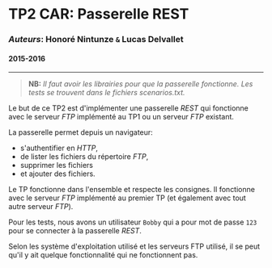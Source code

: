 # **TP2 CAR**: Passerelle REST

### **_Auteurs_**: Honoré Nintunze `&` Lucas Delvallet

#### 2015-2016
___

> **NB:** _Il faut avoir les librairies pour que la passerelle fonctionne. Les tests se trouvent dans le fichiers scenarios.txt._


Le but de ce TP2 est d'implémenter une passerelle _REST_ qui fonctionne avec le serveur _FTP_ implémenté au TP1 ou un serveur _FTP_ existant.

La passerelle permet depuis un navigateur:
* s'authentifier en _HTTP_,
* de lister les fichiers du répertoire _FTP_,
* supprimer les fichiers
* et ajouter des fichiers.

Le TP fonctionne dans l'ensemble et respecte les consignes. Il fonctionne avec le serveur _FTP_ implémenté au premier TP (et également avec tout autre serveur _FTP_).

Pour les tests, nous avons un utilisateur `Bobby` qui a pour mot de passe `123` pour se connecter à la passerelle _REST_.

Selon les système d'exploitation utilisé et les serveurs FTP utilisé, il se peut qu'il y ait quelque fonctionnalité qui ne fonctionnent pas.
